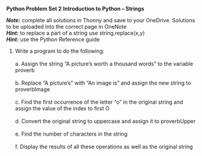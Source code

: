 **Python Problem Set 2**
**Introduction to Python – Strings**

***Note:*** complete all solutions in Thonny and save to your OneDrive. Solutions to be uploaded into the correct page in OneNote\
***Hint:*** to replace a part of a string use string.replace(x,y)\
***Hint:*** use the Python Reference guide

1.	Write a program to do the following:\
   \
a.	Assign the string “A picture’s worth a thousand words” to the variable proverb\
\
b.	Replace “A picture’s” with “An image is” and assign the new string to proverbImage\
\
c.	Find the first occurrence of the letter “o” in the original string and assign the value of the index to first O\
\
d.	Convert the original string to uppercase and assign it to proverbUpper\
\
e.	Find the number of characters in the string\
\
f.	Display the results of all these operations as well as the original string
